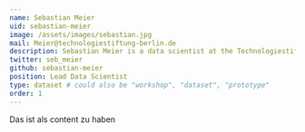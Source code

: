 ```yaml
---
name: Sebastian Meier
uid: sebastian-meier
image: /assets/images/sebastian.jpg
mail: Meier@technologiestiftung-berlin.de
description: Sebastian Meier is a data scientist at the Technologiestiftung Berlin. He graduated in Communication, Interface Design and completed his PhD in Geoinformatics at Potsdam University. His research focus lies on spatial data analytics and visualisation as well as human-centred perspectives on software interfaces.
twitter: seb_meier
github: sebastian-meier
position: Lead Data Scientist
type: dataset # could also be "workshop", "dataset", "prototype"
order: 1
---
```



Das ist als content zu haben
